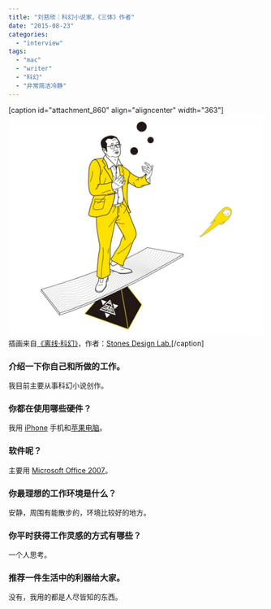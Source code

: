 ```yaml
---
title: "刘慈欣｜科幻小说家，《三体》作者"
date: "2015-08-23"
categories: 
  - "interview"
tags: 
  - "mac"
  - "writer"
  - "科幻"
  - "非常简洁冷静"
---
```


\[caption id="attachment\_860" align="aligncenter" width="363"\]![liucixin1](/images/liucixin1-1024x888.jpg) 插画来自[《离线·科幻》](https://www.amazon.cn/%E7%A6%BB%E7%BA%BF%C2%B7%E7%A7%91%E5%B9%BB/dp/B00XOZAP5S/ref=sr_1_1?ie=UTF8&qid=1440313746&sr=8-1&keywords=%E7%A6%BB%E7%BA%BF+%E7%A7%91%E5%B9%BB)，作者：[Stones Design Lab.](https://www.stonesdesign.net/)\[/caption\]

### **介绍一下你自己和所做的工作。**

我目前主要从事科幻小说创作。

### **你都在使用哪些硬件？**

我用 [iPhone](https://www.apple.com/cn/iphone/) 手机和[苹果电脑](https://www.apple.com/cn/mac/)。

### **​软件呢？**

主要用 [Microsoft Office 2007](https://office.microsoft.com/)。

### **你最理想的工作环境是什么？**

安静，周围有能散步的，环境比较好的地方。

### **你平时获得工作灵感的方式有哪些？**

一个人思考。

### **推荐一件生活中的利器给大家。**

没有，我用的都是人尽皆知的东西。

